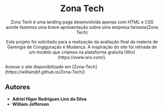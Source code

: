 <h1 align="center">Zona Tech</h1>

<p align="center">Zona Tech é uma landing page desenvolvida apenas com HTML e CSS aonde fazemos uma breve apresentação sobre uma empresa fantasia(Zona Tech)</p>

<p align= "center">Este projeto foi solicitado para a realização da avaliação final da materia de Gerengia de Congiguração e Mudança.
A inspiração do site foi retirada de um modelo que criamos na plataforma gratuita [Wix](https://www.wix.com/).</p>

<p aling= "center"> Acesse o site disponibilizado em [Zona-Tech](https://williamjbf.github.io/Zona-Tech/) <p>
  
## Autores

* **Adriel Higor Rodrigues Lins da Silva**
* **William Jefferson**
